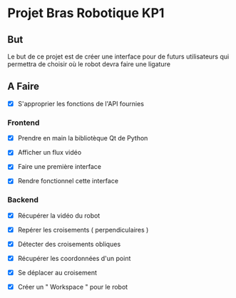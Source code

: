 #  Projet Bras Robotique KP1

## But 
Le but de ce projet est de créer une interface pour de futurs utilisateurs qui permettra de choisir où le robot devra faire une ligature

## A Faire 
- [x] S'approprier les fonctions de l'API fournies

### Frontend
- [x] Prendre en main la bibliotèque Qt de Python
- [x] Afficher un flux vidéo
- [x] Faire une première interface
- [x] Rendre fonctionnel cette interface


### Backend
- [x] Récupérer la vidéo du robot
- [x] Repérer les croisements ( perpendiculaires )
- [x] Détecter des croisements obliques
- [x] Récupérer les coordonnées d'un point
- [x] Se déplacer au croisement
- [x] Créer un " Workspace " pour le robot


